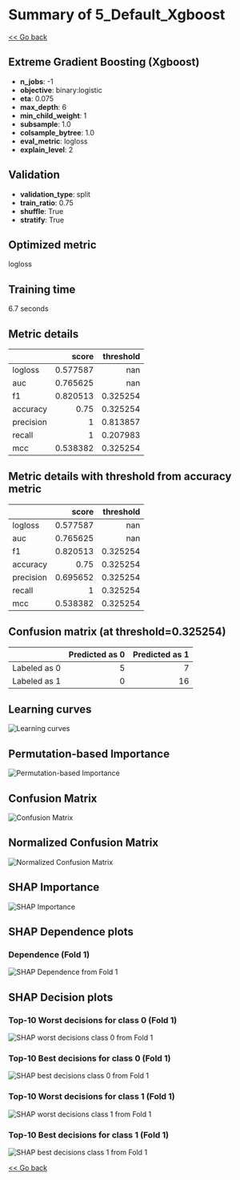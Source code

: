 # Summary of 5_Default_Xgboost

[<< Go back](../README.md)


## Extreme Gradient Boosting (Xgboost)
- **n_jobs**: -1
- **objective**: binary:logistic
- **eta**: 0.075
- **max_depth**: 6
- **min_child_weight**: 1
- **subsample**: 1.0
- **colsample_bytree**: 1.0
- **eval_metric**: logloss
- **explain_level**: 2

## Validation
 - **validation_type**: split
 - **train_ratio**: 0.75
 - **shuffle**: True
 - **stratify**: True

## Optimized metric
logloss

## Training time

6.7 seconds

## Metric details
|           |    score |   threshold |
|:----------|---------:|------------:|
| logloss   | 0.577587 |  nan        |
| auc       | 0.765625 |  nan        |
| f1        | 0.820513 |    0.325254 |
| accuracy  | 0.75     |    0.325254 |
| precision | 1        |    0.813857 |
| recall    | 1        |    0.207983 |
| mcc       | 0.538382 |    0.325254 |


## Metric details with threshold from accuracy metric
|           |    score |   threshold |
|:----------|---------:|------------:|
| logloss   | 0.577587 |  nan        |
| auc       | 0.765625 |  nan        |
| f1        | 0.820513 |    0.325254 |
| accuracy  | 0.75     |    0.325254 |
| precision | 0.695652 |    0.325254 |
| recall    | 1        |    0.325254 |
| mcc       | 0.538382 |    0.325254 |


## Confusion matrix (at threshold=0.325254)
|              |   Predicted as 0 |   Predicted as 1 |
|:-------------|-----------------:|-----------------:|
| Labeled as 0 |                5 |                7 |
| Labeled as 1 |                0 |               16 |

## Learning curves
![Learning curves](learning_curves.png)

## Permutation-based Importance
![Permutation-based Importance](permutation_importance.png)
## Confusion Matrix

![Confusion Matrix](confusion_matrix.png)


## Normalized Confusion Matrix

![Normalized Confusion Matrix](confusion_matrix_normalized.png)



## SHAP Importance
![SHAP Importance](shap_importance.png)

## SHAP Dependence plots

### Dependence (Fold 1)
![SHAP Dependence from Fold 1](learner_fold_0_shap_dependence.png)

## SHAP Decision plots

### Top-10 Worst decisions for class 0 (Fold 1)
![SHAP worst decisions class 0 from Fold 1](learner_fold_0_shap_class_0_worst_decisions.png)
### Top-10 Best decisions for class 0 (Fold 1)
![SHAP best decisions class 0 from Fold 1](learner_fold_0_shap_class_0_best_decisions.png)
### Top-10 Worst decisions for class 1 (Fold 1)
![SHAP worst decisions class 1 from Fold 1](learner_fold_0_shap_class_1_worst_decisions.png)
### Top-10 Best decisions for class 1 (Fold 1)
![SHAP best decisions class 1 from Fold 1](learner_fold_0_shap_class_1_best_decisions.png)

[<< Go back](../README.md)
